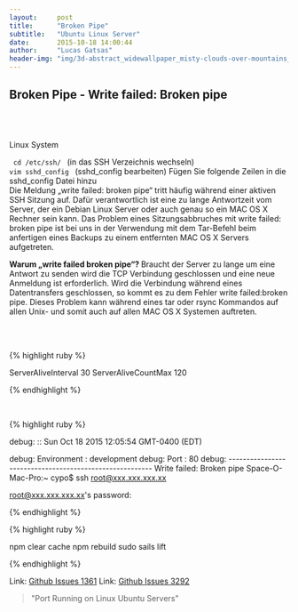 ```yaml
---
layout:     post
title:      "Broken Pipe"
subtitle:   "Ubuntu Linux Server"
date:       2015-10-18 14:00:44
author:     "Lucas Gatsas"
header-img: "img/3d-abstract_widewallpaper_misty-clouds-over-mountains_57245.jpg"
---
```


<h2 class="section-heading">Broken Pipe - Write failed: Broken pipe
</h2>



<br><br><br> 
Linux System

<code> cd /etc/ssh/ </code>  (in das SSH Verzeichnis wechseln)
<code> vim sshd_config </code>  (sshd_config bearbeiten)
Fügen Sie folgende Zeilen in die sshd_config Datei hinzu
<br>
Die Meldung „write failed: broken pipe“ tritt häufig während einer aktiven SSH Sitzung auf. Dafür verantwortlich ist eine zu lange Antwortzeit vom Server, der ein Debian Linux Server oder auch genau so ein MAC OS X Rechner sein kann. Das Problem eines Sitzungsabbruches mit write failed: broken pipe ist bei uns in der Verwendung mit dem Tar-Befehl beim anfertigen eines Backups zu einem entfernten MAC OS X Servers aufgetreten.

<strong> Warum „write failed broken pipe“? </strong> 
Braucht der Server zu lange um eine Antwort zu senden wird die TCP Verbindung geschlossen und eine neue Anmeldung ist erforderlich. Wird die Verbindung während eines Datentransfers geschlossen, so kommt es zu dem Fehler write failed:broken pipe. Dieses Problem kann während eines tar oder rsync Kommandos auf allen Unix- und somit auch auf allen MAC OS X Systemen auftreten.


<br> 
<br>


{% highlight ruby %}

ServerAliveInterval 30
ServerAliveCountMax 120


{% endhighlight %}

<br> 

{% highlight ruby %}

debug: :: Sun Oct 18 2015 12:05:54 GMT-0400 (EDT)

debug: Environment : development
debug: Port        : 80
debug: --------------------------------------------------------
Write failed: Broken pipe
Space-O-Mac-Pro:~ cypo$ ssh root@xxx.xxx.xxx.xx


root@xxx.xxx.xxx.xx's password: 

{% endhighlight %}







{% highlight ruby %}

 npm clear cache
 npm rebuild
 sudo sails lift

{% endhighlight %}




Link: <a href="https://github.com/balderdashy/sails/issues/1361" target="_blank"> Github Issues 1361</a> 
Link: <a href="https://github.com/balderdashy/sails/issues/3292" target="_blank"> Github Issues 3292</a> 



<blockquote>
"Port Running on Linux Ubuntu Servers"
</blockquote>

